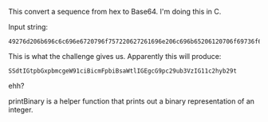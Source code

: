 This convert a sequence from hex to Base64. I'm doing this in C.

Input string:
    
    49276d206b696c6c696e6720796f757220627261696e206c696b65206120706f69736f6e6f7573206d757368726f6f6d

This is what the challenge gives us. Apparently this will produce:

    SSdtIGtpbGxpbmcgeW91ciBicmFpbiBsaWtlIGEgcG9pc29ub3VzIG11c2hyb29t

ehh?

printBinary is a helper function that prints out a binary representation of an
integer.
